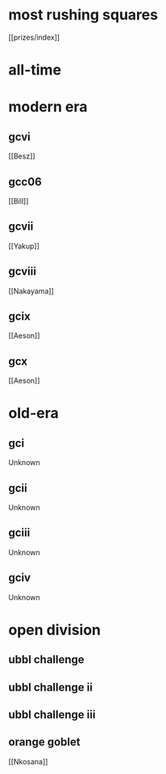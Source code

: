 # most rushing squares

[[prizes/index]]

# all-time

# modern era

## gcvi

[[Besz]]

## gcc06

[[Bill]]

## gcvii

[[Yakup]]

## gcviii

[[Nakayama]]

## gcix

[[Aeson]]

## gcx

[[Aeson]]

# old-era

## gci

Unknown

## gcii

Unknown

## gciii

Unknown

## gciv

Unknown

# open division

## ubbl challenge

## ubbl challenge ii

## ubbl challenge iii

## orange goblet

[[Nkosana]]